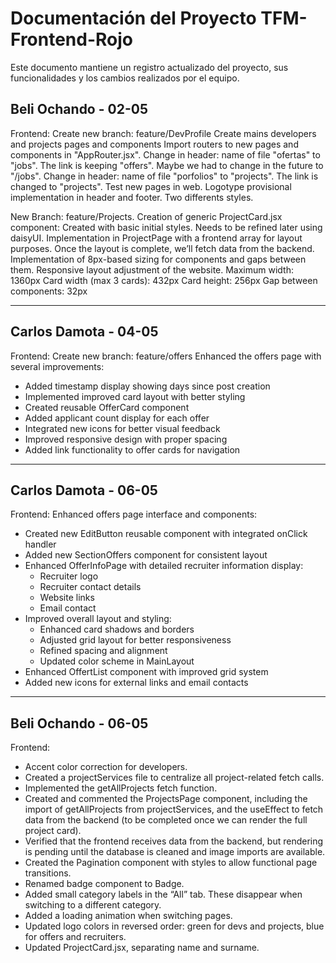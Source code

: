# Documentación del Proyecto TFM-Frontend-Rojo

Este documento mantiene un registro actualizado del proyecto, sus funcionalidades y los cambios realizados por el equipo.

## Beli Ochando - 02-05

Frontend:
Create new branch: feature/DevProfile
Create mains developers and projects pages and components
Import routers to new pages and components in "AppRouter.jsx".
Change in header: name of file "ofertas" to "jobs". The link is keeping "offers". Maybe we had to change in the future to "/jobs".
Change in header: name of file "porfolios" to "projects". The link is changed to "projects".
Test new pages in web.
Logotype provisional implementation in header and footer. Two differents styles.

New Branch: feature/Projects.
Creation of generic ProjectCard.jsx component: Created with basic initial styles. Needs to be refined later using daisyUI.
Implementation in ProjectPage with a frontend array for layout purposes. Once the layout is complete, we’ll fetch data from the backend.
Implementation of 8px-based sizing for components and gaps between them. Responsive layout adjustment of the website.
Maximum width: 1360px
Card width (max 3 cards): 432px
Card height: 256px
Gap between components: 32px

---

## Carlos Damota - 04-05

Frontend:
Create new branch: feature/offers
Enhanced the offers page with several improvements:

- Added timestamp display showing days since post creation
- Implemented improved card layout with better styling
- Created reusable OfferCard component
- Added applicant count display for each offer
- Integrated new icons for better visual feedback
- Improved responsive design with proper spacing
- Added link functionality to offer cards for navigation

---

## Carlos Damota - 06-05

Frontend:
Enhanced offers page interface and components:

- Created new EditButton reusable component with integrated onClick handler
- Added new SectionOffers component for consistent layout
- Enhanced OfferInfoPage with detailed recruiter information display:
  - Recruiter logo
  - Recruiter contact details
  - Website links
  - Email contact
- Improved overall layout and styling:
  - Enhanced card shadows and borders
  - Adjusted grid layout for better responsiveness
  - Refined spacing and alignment
  - Updated color scheme in MainLayout
- Enhanced OffertList component with improved grid system
- Added new icons for external links and email contacts

---

## Beli Ochando - 06-05

Frontend:

- Accent color correction for developers.
- Created a projectServices file to centralize all project-related fetch calls.
- Implemented the getAllProjects fetch function.
- Created and commented the ProjectsPage component, including the import of getAllProjects from projectServices, and the useEffect to fetch data from the backend (to be completed once we can render the full project card).
- Verified that the frontend receives data from the backend, but rendering is pending until the database is cleaned and image imports are available.
- Created the Pagination component with styles to allow functional page transitions.
- Renamed badge component to Badge.
- Added small category labels in the “All” tab. These disappear when switching to a different category.
- Added a loading animation when switching pages.
- Updated logo colors in reversed order: green for devs and projects, blue for offers and recruiters.
- Updated ProjectCard.jsx, separating name and surname.
